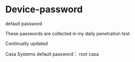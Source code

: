 # Device-password
default password

These passwords are collected in my daily penetration test

Continually updated


Casa Systems default password： root casa
